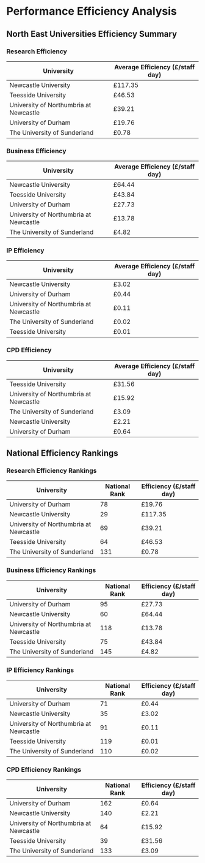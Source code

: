 # Performance Efficiency Analysis

## North East Universities Efficiency Summary

### Research Efficiency

| University | Average Efficiency (£/staff day) |
|------------|----------------------------------|
| Newcastle University | £117.35 |
| Teesside University | £46.53 |
| University of Northumbria at Newcastle | £39.21 |
| University of Durham | £19.76 |
| The University of Sunderland | £0.78 |

### Business Efficiency

| University | Average Efficiency (£/staff day) |
|------------|----------------------------------|
| Newcastle University | £64.44 |
| Teesside University | £43.84 |
| University of Durham | £27.73 |
| University of Northumbria at Newcastle | £13.78 |
| The University of Sunderland | £4.82 |

### IP Efficiency

| University | Average Efficiency (£/staff day) |
|------------|----------------------------------|
| Newcastle University | £3.02 |
| University of Durham | £0.44 |
| University of Northumbria at Newcastle | £0.11 |
| The University of Sunderland | £0.02 |
| Teesside University | £0.01 |

### CPD Efficiency

| University | Average Efficiency (£/staff day) |
|------------|----------------------------------|
| Teesside University | £31.56 |
| University of Northumbria at Newcastle | £15.92 |
| The University of Sunderland | £3.09 |
| Newcastle University | £2.21 |
| University of Durham | £0.64 |

## National Efficiency Rankings

### Research Efficiency Rankings

| University | National Rank | Efficiency (£/staff day) |
|------------|---------------|---------------------------|
| University of Durham | 78 | £19.76 |
| Newcastle University | 29 | £117.35 |
| University of Northumbria at Newcastle | 69 | £39.21 |
| Teesside University | 64 | £46.53 |
| The University of Sunderland | 131 | £0.78 |

### Business Efficiency Rankings

| University | National Rank | Efficiency (£/staff day) |
|------------|---------------|---------------------------|
| University of Durham | 95 | £27.73 |
| Newcastle University | 60 | £64.44 |
| University of Northumbria at Newcastle | 118 | £13.78 |
| Teesside University | 75 | £43.84 |
| The University of Sunderland | 145 | £4.82 |

### IP Efficiency Rankings

| University | National Rank | Efficiency (£/staff day) |
|------------|---------------|---------------------------|
| University of Durham | 71 | £0.44 |
| Newcastle University | 35 | £3.02 |
| University of Northumbria at Newcastle | 91 | £0.11 |
| Teesside University | 119 | £0.01 |
| The University of Sunderland | 110 | £0.02 |

### CPD Efficiency Rankings

| University | National Rank | Efficiency (£/staff day) |
|------------|---------------|---------------------------|
| University of Durham | 162 | £0.64 |
| Newcastle University | 140 | £2.21 |
| University of Northumbria at Newcastle | 64 | £15.92 |
| Teesside University | 39 | £31.56 |
| The University of Sunderland | 133 | £3.09 |


